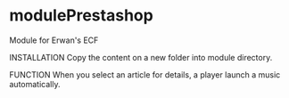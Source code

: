 # modulePrestashop
Module for Erwan's ECF 

INSTALLATION
Copy the content on a new folder into module directory.

FUNCTION
When you select an article for details, a player launch a music automatically.

